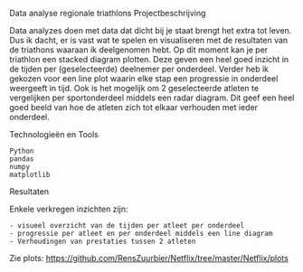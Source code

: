 Data analyse regionale triathlons
Projectbeschrijving

Data analyzes doen met data dat dicht bij je staat brengt het extra tot leven. Dus ik dacht, er is vast wat te spelen en visualiseren met de resultaten van de triathons waaraan ik deelgenomen hebt.
Op dit moment kan je per triathlon een stacked diagram plotten. Deze geven een heel goed inzicht in de tijden per (geselecteerde) deelnemer per onderdeel. Verder heb ik gekozen voor een line plot
waarin elke stap een progressie in onderdeel weergeeft in tijd. Ook is het mogelijk om 2 geselecteerde atleten te vergelijken per sportonderdeel middels een radar diagram. Dit geef een heel goed 
beeld van hoe de atleten zich tot elkaar verhouden met ieder onderdeel.

Technologieën en Tools

    Python
    pandas
    numpy
    matplotlib

Resultaten

Enkele verkregen inzichten zijn:

    - visueel overzicht van de tijden per atleet per onderdeel
    - progressie per atleet en per onderdeel middels een line diagram
    - Verhoudingen van prestaties tussen 2 atleten

Zie plots: https://github.com/RensZuurbier/Netflix/tree/master/Netflix/plots
